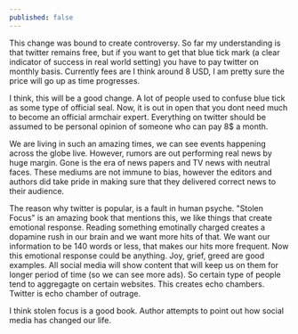 ```yaml
---
published: false
---
```


This change was bound to create controversy. So far my understanding is that twitter remains free, but if you want to get that blue tick mark (a clear indicator of success in real world setting) you have to pay twitter on monthly basis. Currently fees are I think around 8 USD, I am pretty sure the price will go up as time progresses. 

I think, this will be a good change. A lot of people used to confuse blue tick as some type of official seal. Now, it is out in open that you dont need much to become an official armchair expert. Everything on twitter should be assumed to be personal opinion of someone who can pay 8$ a month. 

We are living in such an amazing times, we can see events happening across the globe live. However, rumors are out performing real news by huge margin. Gone is the era of news papers and TV news with neutral faces. These mediums are not immune to bias, however the editors and authors did take pride in making sure that they delivered correct news to their audience. 

The reason why twitter is popular, is a fault in human psyche. "Stolen Focus" is an amazing book that mentions this, we like things that create emotional response. Reading something emotinally charged creates a dopamine rush in our brain and we want more hits of that. We want our information to be 140 words or less, that makes our hits more frequent. Now this emotional response could be anything. Joy, grief, greed are good examples. All social media will show content that will keep us on them for longer period of time (so we can see more ads). So certain type of people tend to aggregagte on certain websites. This creates echo chambers. Twitter is echo chamber of outrage. 

I think stolen focus is a good book. Author attempts to point out how social media has changed our life. 
